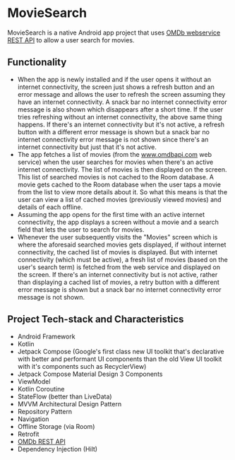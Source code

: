 # MovieSearch

MovieSearch is a native Android app project that uses [OMDb webservice REST API](https://omdbapi.com/) to 
allow a user search for movies.

## Functionality

* When the app is newly installed and if the user opens it without an internet connectivity, the 
screen just shows a refresh button and an error message and allows the user to refresh the screen 
assuming they have an internet connectivity. A snack bar no internet connectivity error message is 
also shown which disappears after a short time. If the user tries refreshing without an internet 
connectivity, the above same thing happens. If there's an internet connectivity but it's not active, 
a refresh button with a different error message is shown but a snack bar no internet connectivity 
error message is not shown since there's an internet connectivity but just that it's not active.
* The app fetches a list of movies (from the www.omdbapi.com web service) when the user searches for 
movies when there's an active internet connectivity. The list of movies is then displayed on the 
screen. This list of searched movies is not cached to the Room database. A movie gets cached to the 
Room database when the user taps a movie from the list to view more details about it. So what this 
means is that the user can view a list of cached movies (previously viewed movies) and details of 
each offline.
* Assuming the app opens for the first time with an active internet connectivity, the app displays 
a screen without a movie and a search field that lets the user to search for movies.
* Whenever the user subsequently visits the "Movies" screen which is where the aforesaid searched 
movies gets displayed, if without internet connectivity, the cached list of movies is displayed. 
But with internet connectivity (which must be active), a fresh list of movies (based on the user's 
search term) is fetched from the web service and displayed on the screen. If there's an internet 
connectivity but is not active, rather than displaying a cached list of movies, a retry button with 
a different error message is shown but a snack bar no internet connectivity error message is not 
shown.

## Project Tech-stack and Characteristics

* Android Framework
* Kotlin
* Jetpack Compose (Google's first class new UI toolkit that's declarative with better and performant UI components 
than the old View UI toolkit with it's components such as RecyclerView)
* Jetpack Compose Material Design 3 Components
* ViewModel
* Kotlin Coroutine
* StateFlow (better than LiveData)
* MVVM Architectural Design Pattern
* Repository Pattern
* Navigation
* Offline Storage (via Room)
* Retrofit
* [OMDb REST API](https://omdbapi.com/)
* Dependency Injection (Hilt)